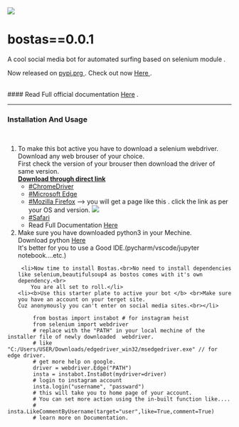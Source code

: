 <img src="Downloads/bostas.png">

# bostas==0.0.1

A cool social media bot for automated surfing based on selenium module .

Now released on <a href="https://pypi.org/"> pypi.prg </a>. Check out now <a href="https://pypi.org/project/bostas/0.0.1/" >Here </a>.

<br>
#### Read Full official documentation <a href="#">Here</a> .<hr>

### Installation And Usage
<br>

<ol>
    <li>
        To make this bot active you have to download a selenium webdriver. Download any web brouser of your choice.
       <br> First check the version of your brouser then download the driver of same version.
       <br><b><u>Download through direct link</u></b>
        <ul>
        <li><a href="https://chromedriver.chromium.org/downloads">#ChromeDriver</a></li>
          <li><a href="https://developer.microsoft.com/en-us/microsoft-edge/tools/webdriver/">#Microsoft Edge</a></li> 
          <li><a href="https://github.com/mozilla/geckodriver/releases">#Mozilla Firefox</a>  --> you will get a page like this .          click the link as per your OS and version.
          <img src="Downloads/firefox.png"></li>
          <li><a href="https://developer.apple.com/documentation/webkit/testing_with_webdriver_in_safari">#Safari</a></li>
          <li>Read Full Documentation <a href="https://www.selenium.dev/downloads/">Here</a></li>
        </ul>
    </li>
    <li>Make sure you have downloaded python3 in your Mechine.
        <br>Download python <a href="https://www.python.org/downloads/">Here</a>
        <br> It's better for you to use a Good IDE.(pycharm/vscode/jupyter notebook....etc.)</li>
   
     <li>Now time to install Bostas.<br>No need to install dependencies like selenium,beautifulsoup4 as bostos comes with it's own dependency.<br>
        You are all set to roll.</li>
    <li><b>Use this starter plate to active your bot </b> <br>Make sure you have an account on your terget site. 
    Cuz anonymously you can't enter on social media sites.<br></li>
        
      
</ol>
    
```
        from bostas import instabot # for instagram heist
        from selenium import webdriver
        # replace with the "PATH" in your local mechine of the installer file of newly downloaded  webdriver.
        # like "C:/Users/USER/Downloads/edgedriver_win32/msedgedriver.exe" // for edge driver.
        # get more help on google.
        driver = webdriver.Edge("PATH")
        insta = instabot.InstaBot(mydriver=driver)
        # login to instagram account
        insta.login("username", "passward")
        # this will take you to home page of your account.
        # You can set more action using the in-built function like....
        # insta.LikeCommentByUsername(target="user",like=True,comment=True)
        # learn more on Documentation.
 ```



